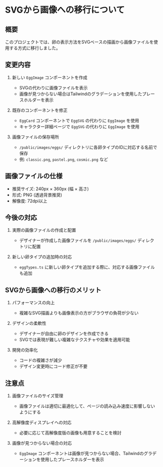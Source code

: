 # SVGから画像への移行について

## 概要

このプロジェクトでは、卵の表示方法をSVGベースの描画から画像ファイルを使用する方式に移行しました。

## 変更内容

1. 新しい `EggImage` コンポーネントを作成
   - SVGの代わりに画像ファイルを表示
   - 画像が見つからない場合はTailwindのグラデーションを使用したプレースホルダーを表示

2. 既存のコンポーネントを修正
   - `EggCard` コンポーネントで `EggSVG` の代わりに `EggImage` を使用
   - キャラクター詳細ページで `EggSVG` の代わりに `EggImage` を使用

3. 画像ファイルの保存場所
   - `/public/images/eggs/` ディレクトリに各卵タイプのIDに対応する名前で保存
   - 例: `classic.png`, `pastel.png`, `cosmic.png` など

## 画像ファイルの仕様

- 推奨サイズ: 240px × 360px (幅 × 高さ)
- 形式: PNG (透過背景推奨)
- 解像度: 72dpi以上

## 今後の対応

1. 実際の画像ファイルの作成と配置
   - デザイナーが作成した画像ファイルを `/public/images/eggs/` ディレクトリに配置

2. 新しい卵タイプの追加時の対応
   - `eggTypes.ts` に新しい卵タイプを追加する際に、対応する画像ファイルも追加

## SVGから画像への移行のメリット

1. パフォーマンスの向上
   - 複雑なSVG描画よりも画像表示の方がブラウザの負荷が少ない

2. デザインの柔軟性
   - デザイナーが自由に卵のデザインを作成できる
   - SVGでは表現が難しい複雑なテクスチャや効果を適用可能

3. 開発の効率化
   - コードの複雑さが減少
   - デザイン変更時にコード修正が不要

## 注意点

1. 画像ファイルのサイズ管理
   - 画像ファイルは適切に最適化して、ページの読み込み速度に影響しないようにする

2. 高解像度ディスプレイへの対応
   - 必要に応じて高解像度版の画像も用意することを検討

3. 画像が見つからない場合の対応
   - `EggImage` コンポーネントは画像が見つからない場合、Tailwindのグラデーションを使用したプレースホルダーを表示
